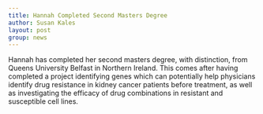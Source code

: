 ```yaml
---
title: Hannah Completed Second Masters Degree
author: Susan Kales
layout: post
group: news
---
```


Hannah has completed her second masters degree, with distinction, from Queens University Belfast in Northern Ireland. This comes after having completed a project identifying genes which can potentially help physicians identify drug resistance in kidney cancer patients before treatment, as well as investigating the efficacy of drug combinations in resistant and susceptible cell lines.
